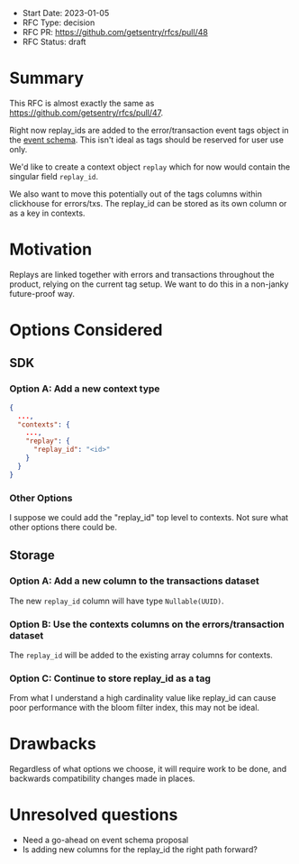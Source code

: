 - Start Date: 2023-01-05
- RFC Type: decision
- RFC PR: https://github.com/getsentry/rfcs/pull/48
- RFC Status: draft

# Summary

This RFC is almost exactly the same as https://github.com/getsentry/rfcs/pull/47.

Right now replay_ids are added to the error/transaction event tags object in the [event schema](https://sentry.io/organizations/sentry/performance/summary/replays/?project=11276&query=&statsPeriod=24h&transaction=%2Fsettings%2Faccount%2Femails%2F). This isn't ideal as tags should be reserved for user use only.

We'd like to create a context object `replay` which for now would contain the singular field `replay_id`.

We also want to move this potentially out of the tags columns within clickhouse for errors/txs. The replay_id can be stored as its own column or as a key in contexts.

# Motivation

Replays are linked together with errors and transactions throughout the product, relying on the current tag setup. We want to do this in a non-janky future-proof way.

# Options Considered

## SDK

### Option A: Add a new context type

```json
{
  ...,
  "contexts": {
    ...,
    "replay": {
      "replay_id": "<id>"
    }
  }
}
```

### Other Options

I suppose we could add the "replay_id" top level to contexts. Not sure what other options there could be.

## Storage

### Option A: Add a new column to the transactions dataset

The new `replay_id` column will have type `Nullable(UUID)`.

### Option B: Use the contexts columns on the errors/transaction dataset

The `replay_id` will be added to the existing array columns for contexts.

### Option C: Continue to store replay_id as a tag

From what I understand a high cardinality value like replay_id can cause poor performance with the bloom filter index, this may not be ideal.

# Drawbacks

Regardless of what options we choose, it will require work to be done, and backwards compatibility changes made in places.

# Unresolved questions

- Need a go-ahead on event schema proposal
- Is adding new columns for the replay_id the right path forward?
